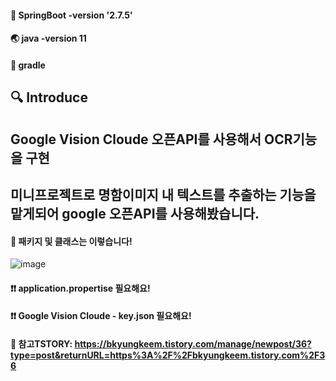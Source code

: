 #### 🍃 SpringBoot -version '2.7.5'
#### 🌏 java -version 11
#### 🐘 gradle

## 🔍 Introduce 
## Google Vision Cloude 오픈API를 사용해서 OCR기능을 구현
## 미니프로젝트로 명함이미지 내 텍스트를 추출하는 기능을 맡게되어 google 오픈API를 사용해봤습니다.

####  📃 패키지 및 클래스는 이렇습니다!
![image](https://user-images.githubusercontent.com/58963042/202008826-012cea8e-8200-49b6-90ac-0911850ff5d5.png)
#### ❗❗ application.propertise 필요해요!
#### ❗❗ Google Vision Cloude - key.json 필요해요!

#### 🔖 참고TSTORY: https://bkyungkeem.tistory.com/manage/newpost/36?type=post&returnURL=https%3A%2F%2Fbkyungkeem.tistory.com%2F36


